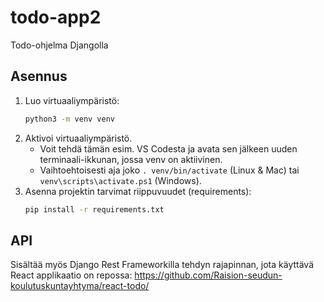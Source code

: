 # todo-app2
Todo-ohjelma Djangolla

## Asennus

1. Luo virtuaaliympäristö:
   ```sh
   python3 -m venv venv
   ```
2. Aktivoi virtuaaliympäristö.
   - Voit tehdä tämän esim. VS Codesta ja avata sen jälkeen
     uuden terminaali-ikkunan, jossa venv on aktiivinen.
   - Vaihtoehtoisesti aja joko `. venv/bin/activate` (Linux & Mac)
     tai `venv\scripts\activate.ps1` (Windows).
3. Asenna projektin tarvimat riippuvuudet (requirements):
   ```sh
   pip install -r requirements.txt
   ```

## API

Sisältää myös Django Rest Frameworkilla tehdyn rajapinnan, jota
käyttävä React applikaatio on repossa:
https://github.com/Raision-seudun-koulutuskuntayhtyma/react-todo/